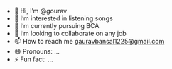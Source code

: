 - 👋 Hi, I’m @gourav
- 👀 I’m interested in listening songs
- 🌱 I’m currently pursuing BCA
- 💞️ I’m looking to collaborate on any job
- 📫 How to reach me gauravbansal1225@gmail.com
- 😄 Pronouns: ...
- ⚡ Fun fact: ...

<!---
hacker4141/hacker4141 is a ✨ special ✨ repository because its `README.md` (this file) appears on your GitHub profile.
You can click the Preview link to take a look at your changes.
--->
